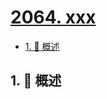 # [2064. xxx](https://github.com/Tdahuyou/TNotes.leetcode/tree/main/notes/2064.%20xxx)

<!-- region:toc -->

- [1. 📝 概述](#1--概述)

<!-- endregion:toc -->

## 1. 📝 概述
